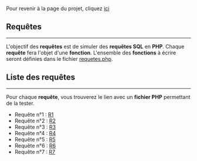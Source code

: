 Pour revenir à la page du projet, cliquez [ici](../README.md)

## Requêtes

---

L'objectif des **requêtes** est de simuler des **requêtes SQL** en **PHP**.
Chaque **requête** fera l'objet d'une **fonction**.
L'ensemble des **fonctions** à écrire seront définies dans le fichier [requetes.php](../requetes/requetes.php).

## Liste des requêtes

---


Pour chaque **requête**, vous trouverez le lien avec un **fichier PHP** permettant de la tester.

- Requête n°1 : [R1](../requetes/R1.php)
- Requête n°2 : [R2](../requetes/R2.php)
- Requête n°3 : [R3](../requetes/R3.php)
- Requête n°4 : [R4](../requetes/R4.php)
- Requête n°5 : [R5](../requetes/R5.php)
- Requête n°6 : [R6](../requetes/R6.php)
- Requête n°7 : [R7](../requetes/R7.php)

